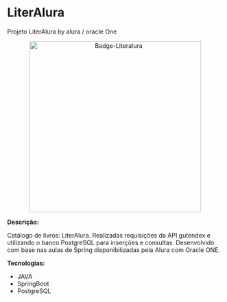 # LiterAlura
Projeto LiterAlura by alura / oracle One
<p align="center">
  <img width="400" height="400" alt="Badge-Literalura" src="https://github.com/user-attachments/assets/6fca6823-02a4-4e55-a93e-bcde19c07b9a" />
</p>

**Descrição:**

Catálogo de livros: LiterAlura. Realizadas requisições da API gutendex e utilizando o banco PostgreSQL para inserções e consultas.
Desenvolvido com base nas aulas de Spring disponibilizadas pela Alura com Oracle ONE.

**Tecnologias:**

* JAVA
* SpringBoot
* PostgreSQL








